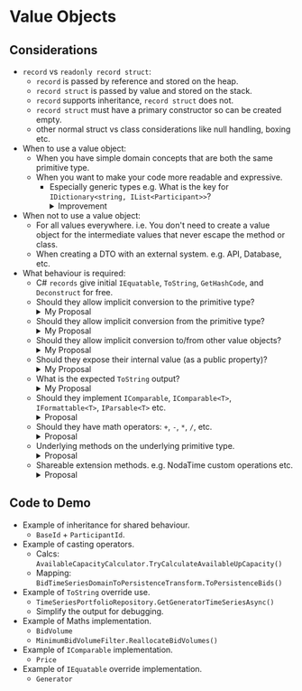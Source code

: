 # Value Objects

## Considerations

- `record` vs `readonly record struct`:
  - `record` is passed by reference and stored on the heap.
  - `record struct` is passed by value and stored on the stack.
  - `record` supports inheritance, `record struct` does not.
  - `record struct` must have a primary constructor so can be created empty.
  - other normal struct vs class considerations like null handling, boxing etc.
- When to use a value object:
  - When you have simple domain concepts that are both the same primitive type.
  - When you want to make your code more readable and expressive.
    - Especially generic types e.g. What is the key for `IDictionary<string, IList<Participant>>`?
      <details><summary>Improvement</summary>
      IDictionary&lt;TenantIdentifier, IList&lt;Participant&gt;&gt;
      </details>
- When not to use a value object:
  - For all values everywhere. i.e. You don't need to create a value object for the intermediate values that never escape the method or class.
  - When creating a DTO with an external system. e.g. API, Database, etc.
- What behaviour is required:
  - C# `records` give initial `IEquatable`, `ToString`, `GetHashCode`, and `Deconstruct` for free.
  - Should they allow implicit conversion to the primitive type?
    <details><summary>My Proposal</summary>
    Generally yes, as it makes it easier to use when accessing the primitive for mapping or library functions that are not domain aware, etc.
    </details>
  - Should they allow implicit conversion from the primitive type?
    <details><summary>My Proposal</summary>
    Generally no, as it makes it easier to accidentally pass in an incorrect primitive.
    </details>
  - Should they allow implicit conversion to/from other value objects?
    <details><summary>My Proposal</summary>
    Generally no, as it makes it easier to accidentally pass in an incorrect value object.
    </details>
  - Should they expose their internal value (as a public property)?
    <details><summary>My Proposal</summary>
    Ideally no, as it avoids people adding `.Value` to unpack it.
    However, considerations need to be made for serialization, mapping of composite value objects etc.
    </details>
  - What is the expected `ToString` output?
    <details><summary>My Proposal</summary>
    For most values we should override the default `record` implementation and return the underlying values `ToString`.
    This avoids overly verbose output when debugging etc, but does mean that logs would not automatically show the type.
    </details>
  - Should they implement `IComparable`, `IComparable<T>`, `IFormattable<T>`, `IParsable<T>` etc.
    <details><summary>Proposal</summary>
    Comparable is useful for sorting and helps if using tools like verify that require deterministic ordering.
    Others, possibly not.
    </details>
  - Should they have math operators: `+`, `-`, `*`, `/`, etc.
    <details><summary>Proposal</summary>
    Only where it makes sense.
    </details>
  - Underlying methods on the underlying primitive type.
    <details><summary>Proposal</summary>
    Add as pass through only if required.
    </details>
  - Shareable extension methods. e.g. NodaTime custom operations etc.
    <details><summary>Proposal</summary>
    Leave against the base type and add a pass-through method to the value object.
    </details>

## Code to Demo

- Example of inheritance for shared behaviour.
  - `BaseId` + `ParticipantId`.
- Example of casting operators.
  - Calcs: `AvailableCapacityCalculator.TryCalculateAvailableUpCapacity()`
  - Mapping: `BidTimeSeriesDomainToPersistenceTransform.ToPersistenceBids()`
- Example of `ToString` override use.
  - `TimeSeriesPortfolioRepository.GetGeneratorTimeSeriesAsync()`
  - Simplify the output for debugging.
- Example of Maths implementation.
  - `BidVolume`
  - `MinimumBidVolumeFilter.ReallocateBidVolumes()`
- Example of `IComparable` implementation.
  - `Price`
- Example of `IEquatable` override implementation.
  - `Generator`
